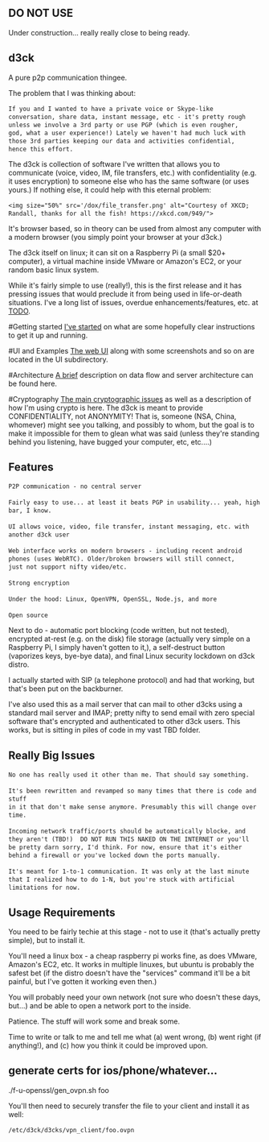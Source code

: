 DO NOT USE
----------

Under construction... really really close to being ready.

d3ck
----

A pure p2p communication thingee.

The problem that I was thinking about:

    If you and I wanted to have a private voice or Skype-like
    conversation, share data, instant message, etc - it's pretty rough
    unless we involve a 3rd party or use PGP (which is even rougher,
    god, what a user experience!) Lately we haven't had much luck with
    those 3rd parties keeping our data and activities confidential,
    hence this effort.

The d3ck is collection of software I've written that allows you to
communicate (voice, video, IM, file transfers, etc.) with confidentiality
(e.g. it uses encryption) to someone else who has the same software
(or uses yours.) If nothing else, it could help with this eternal problem:

    <img size="50%" src='/dox/file_transfer.png' alt="Courtesy of XKCD; Randall, thanks for all the fish! https://xkcd.com/949/">

It's browser based, so in theory can be used from almost any computer
with a modern browser (you simply point your browser at your d3ck.)

The d3ck itself on linux; it can sit on a Raspberry Pi (a small $20+
computer), a virtual machine inside VMware or Amazon's EC2, or your
random basic linux system.

While it's fairly simple to use (really!), this is the first release
and it has pressing issues that would preclude it from being used
in life-or-death situations. I've a long list of issues, overdue
enhancements/features, etc. at [TODO](/dox/TODO.md).

#Getting started
[I've started](/dox/install.md) on what are some hopefully clear
instructions to get it up and running.

#UI and Examples
[The web UI](/dox/UI.md) along with some screenshots and so on are
located in the UI subdirectory.

#Architecture
[A brief](/dox/architecture.md) description on data flow and server architecture
can be found here.

#Cryptography
[The main cryptographic issues](/dox/cryptography.md) as well as
a description of how I'm using crypto is here. The d3ck is meant to
provide CONFIDENTIALITY, not ANONYMITY!  That is, someone (NSA, China,
whomever) might see you talking, and possibly to whom, but the goal is
to make it impossible for them to glean what was said (unless they're
standing behind you listening, have bugged your computer, etc, etc....)

Features
--------

    P2P communication - no central server

    Fairly easy to use... at least it beats PGP in usability... yeah, high bar, I know.

    UI allows voice, video, file transfer, instant messaging, etc. with
    another d3ck user

    Web interface works on modern browsers - including recent android
    phones (uses WebRTC). Older/broken browsers will still connect,
    just not support nifty video/etc.

    Strong encryption

    Under the hood: Linux, OpenVPN, OpenSSL, Node.js, and more

    Open source

Next to do - automatic port blocking (code written, but not tested),
encrypted at-rest (e.g. on the disk) file storage (actually very simple on
a Raspberry Pi, I simply haven't gotten to it,), a self-destruct button
(vaporizes keys, bye-bye data), and final Linux security lockdown on
d3ck distro.

I actually started with SIP (a telephone protocol) and had that working,
but that's been put on the backburner.

I've also used this as a mail server that can mail to other d3cks using
a standard mail server and IMAP; pretty nifty to send email with zero 
special software that's encrypted and authenticated to other d3ck users.
This works, but is sitting in piles of code in my vast TBD folder.


Really Big Issues
------------------

    No one has really used it other than me. That should say something.

    It's been rewritten and revamped so many times that there is code and stuff
    in it that don't make sense anymore. Presumably this will change over time.

    Incoming network traffic/ports should be automatically blocke, and
    they aren't (TBD!)  DO NOT RUN THIS NAKED ON THE INTERNET or you'll
    be pretty darn sorry, I'd think. For now, ensure that it's either 
    behind a firewall or you've locked down the ports manually.

    It's meant for 1-to-1 communication. It was only at the last minute
    that I realized how to do 1-N, but you're stuck with artificial
    limitations for now.


Usage Requirements
------------------

You need to be fairly techie at this stage - not to use it (that's
actually pretty simple), but to install it.

You'll need a linux box - a cheap raspberry pi works fine, as does
VMware, Amazon's EC2, etc.  It works in multiple linuxes, but ubuntu
is probably the safest bet (if the distro doesn't have the "services"
command it'll be a bit painful, but I've gotten it working even then.)

You will probably need your own network (not sure who doesn't these days,
but...) and be able to open a network port to the inside.

Patience. The stuff will work some and break some.

Time to write or talk to me and tell me what (a) went wrong, (b) went
right (if anything!), and (c) how you think it could be improved upon.



generate certs for ios/phone/whatever...
----------------------------------------

   ./f-u-openssl/gen_ovpn.sh foo

You'll then need to securely transfer the file to your client and install it as well:


    /etc/d3ck/d3cks/vpn_client/foo.ovpn

